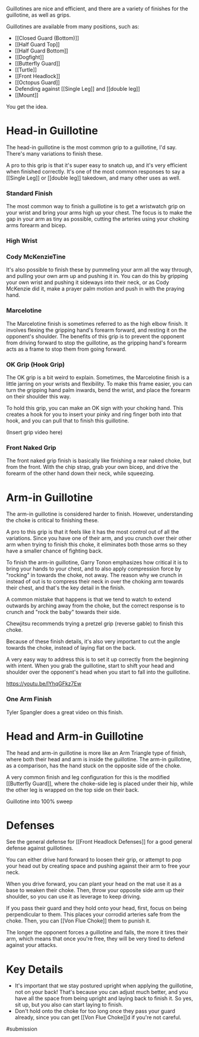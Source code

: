 Guillotines are nice and efficient, and there are a variety of finishes for the guillotine, as well as grips.

Guillotines are available from many positions, such as:

- [[Closed Guard (Bottom)]]
- [[Half Guard Top]]
- [[Half Guard Bottom]]
- [[Dogfight]]
- [[Butterfly Guard]]
- [[Turtle]]
- [[Front Headlock]]
- [[Octopus Guard]]
- Defending against [[Single Leg]] and [[double leg]]
- [[Mount]]


You get the idea.

# Head-in Guillotine

The head-in guillotine is the most common grip to a guillotine, I'd say. There's many variations to finish these.

A pro to this grip is that it's super easy to snatch up, and it's very efficient when finished correctly. It's one of the most common responses to say a [[Single Leg]] or [[double leg]] takedown, and many other uses as well.

### Standard Finish

The most common way to finish a guillotine is to get a wristwatch grip on your wrist and bring your arms high up your chest. The focus is to make the gap in your arm as tiny as possible, cutting the arteries using your choking arms forearm and bicep.

### High Wrist


### Cody McKenzieTine

It's also possible to finish these by pummeling your arm all the way through, and pulling your own arm up and pushing it in. You can do this by gripping your own wrist and pushing it sideways into their neck, or as Cody McKenzie did it, make a prayer palm motion and push in with the praying hand.

### Marcelotine

The Marcelotine finish is sometimes referred to as the high elbow finish. It involves flexing the gripping hand's forearm forward, and resting it on the opponent's shoulder. The benefits of this grip is to prevent the opponent from driving forward to stop the guillotine, as the gripping hand's forearm acts as a frame to stop them from going forward.

### OK Grip (Hook Grip)

The OK grip is a bit weird to explain. Sometimes, the Marcelotine finish is a little jarring on your wrists and flexibility. To make this frame easier, you can turn the gripping hand palm inwards, bend the wrist, and place the forearm on their shoulder this way.

To hold this grip, you can make an OK sign with your choking hand. This creates a hook for you to insert your pinky and ring finger both into that hook, and you can pull that to finish this guillotine.

(Insert grip video here)

### Front Naked Grip

The front naked grip finish is basically like finishing a rear naked choke, but from the front. With the chip strap, grab your own bicep, and drive the forearm of the other hand down their neck, while squeezing.

# Arm-in Guillotine

The arm-in guillotine is considered harder to finish. However, understanding the choke is critical to finishing these.

A pro to this grip is that it feels like it has the most control out of all the variations. Since you have one of their arm, and you crunch over their other arm when trying to finish this choke, it eliminates both those arms so they have a smaller chance of fighting back.

To finish the arm-in guillotine, Garry Tonon emphasizes how critical it is to bring your hands to your chest, and to also apply compression force by "rocking" in towards the choke, not away. The reason why we crunch in instead of out is to compress their neck in over the choking arm towards their chest, and that's the key detail in the finish.

A common mistake that happens is that we tend to watch to extend outwards by arching away from the choke, but the correct response is to crunch and "rock the baby" towards their side.

Chewjitsu recommends trying a pretzel grip (reverse gable) to finish this choke.

Because of these finish details, it's also very important to cut the angle towards the choke, instead of laying flat on the back.

A very easy way to address this is to set it up correctly from the beginning with intent. When you grab the guillotine, start to shift your head and shoulder over the opponent's head when you start to fall into the guillotine.

https://youtu.be/lYhqGFkz7Ew

### One Arm Finish

Tyler Spangler does a great video on this finish. 

# Head and Arm-in Guillotine

The head and arm-in guillotine is more like an Arm Triangle type of finish, where both their head and arm is inside the guillotine. The arm-in guillotine, as a comparison, has the hand stuck on the opposite side of the choke.

A very common finish and leg configuration for this is the modified [[Butterfly Guard]], where the choke-side leg is placed under their hip, while the other leg is wrapped on the top side on their back.

Guillotine into 100% sweep

# Defenses 

See the general defense for [[Front Headlock Defenses]] for a good general defense against guillotines.

You can either drive hard forward to loosen their grip, or attempt to pop your head out by creating space and pushing against their arm to free your neck.

When you drive forward, you can plant your head on the mat use it as a base to weaken their choke. Then, throw your opposite side arm up their shoulder, so you can use it as leverage to keep driving.

If you pass their guard and they hold onto your head, first, focus on being perpendicular to them. This places your corrodid arteries safe from the choke. Then, you can [[Von Flue Choke]] them to punish it.

The longer the opponent forces a guillotine and fails, the more it tires their arm, which means that once you're free, they will be very tired to defend against your attacks.

# Key Details

- It's important that we stay postured upright when applying the guillotine, not on your back! That's because you can adjust much better, and you have all the space from being upright and laying back to finish it. So yes, sit up, but you also can start laying to finish.
- Don't hold onto the choke for too long once they pass your guard already, since you can get [[Von Flue Choke]]d if you're not careful.


#submission 